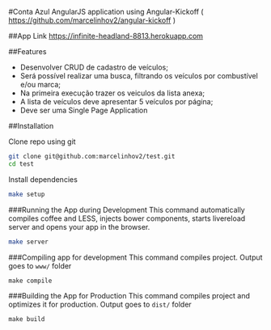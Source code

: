#Conta Azul
AngularJS application using Angular-Kickoff ( https://github.com/marcelinhov2/angular-kickoff )

##App Link
https://infinite-headland-8813.herokuapp.com

##Features
* Desenvolver CRUD de cadastro de veículos;
* Será possível realizar uma busca, filtrando os veículos por combustível e/ou marca;
* Na primeira execução trazer os veiculos da lista anexa;
* A lista de veículos deve apresentar 5 veículos por página;
* Deve ser uma Single Page Application

##Installation

Clone repo using git
```sh
git clone git@github.com:marcelinhov2/test.git
cd test
```

Install dependencies
```sh
make setup
```

###Running the App during Development
This command automatically compiles coffee and LESS, injects bower components, starts livereload server and opens your app in the browser.
```sh
make server
```

###Compiling app for development
This command compiles project. Output goes to ```www/``` folder
```
make compile
```

###Building the App for Production
This command compiles project and optimizes it for production. Output goes to ```dist/``` folder
```
make build
```
